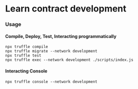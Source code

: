 # Learn contract development

### Usage

####  Compile, Deploy, Test, Interacting programmatically

```shell
npx truffle compile
npx truffle migrate --network development
npx truffle test
npx truffle exec --network development ./scripts/index.js
```

#### Interacting Console

```shell
npx truffle console --network development
```
